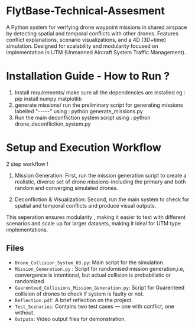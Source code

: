 # FlytBase-Technical-Assesment
A Python system for verifying drone waypoint missions in shared airspace by detecting spatial and temporal conflicts with other drones. Features conflict explanations, scenario visualizations, and a 4D (3D+time) simulation. Designed for scalability and modularity focused on implementation in UTM (Unmanned Aircraft System Traffic Management).

# Installation Guide - How to Run ?

   1) Install requirements/ make sure all the dependencies are installed eg : pip install numpy matplotlib
   2) generate missions/ run the preliminary script for generating missions labelled "-----" using : python generate_missions.py 
   3) Run the main deconfliction system script using : python drone_deconfliction_system.py
# Setup and Execution Workflow 

2 step workflow !

   1) Mission Generation: First, run the mission generation script to create a realistic, diverse set of drone missions-including the primary and both random and converging simulated drones.

   2) Deconfliction & Visualization: Second, run the main system to check for spatial and temporal conflicts and produce visual outputs.

This seperation ensures modularity , making it easier to test with different scenarios and scale up for larger datasets, making it ideal for UTM type implementations. 


## Files

- `Drone_Collision_System_03.py`: Main script for the simulation.
- `Mission_Generation.py` : Script for randomised mission generation,i.e, convergence is intentional, but actual collision is probabilistic or randomized.
- `Guarenteed_Collisions_Mission_Generation.py`: Script for Guarenteed collision of drones to check if system is faulty or not.
- `Reflection.pdf`: A brief reflection on the project.
- `Test_Scenarios`: Contains two test cases — one with conflict, one without.
- `Outputs`: Video output files for demonstration.


